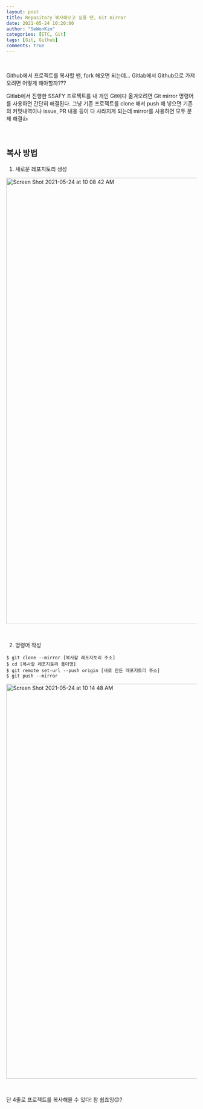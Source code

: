 ```yaml
---
layout: post
title: Repository 복사해오고 싶을 땐, Git mirror
date: 2021-05-24 10:20:00
author: "SeWonKim"
categories: [ETC, Git]
tags: [Git, Github]
comments: true
---
```


&nbsp;

Github에서 프로젝트를 복사할 땐, fork 해오면 되는데... Gitlab에서 Github으로 가져오려면 어떻게 해야할까???


Gitlab에서 진행한 SSAFY 프로젝트를 내 개인 Git에다 옮겨오려면 Git mirror 명령어를 사용하면 간단히 해결된다. 그냥 기존 프로젝트를 clone 해서 push 해 넣으면 기존의 커밋내역이나 issue, PR 내용 등이 다 사라지게 되는데 mirror를 사용하면 모두 문제 해결👍

&nbsp;
&nbsp;

## 복사 방법

1) 새로운 레포지토리 생성

<img width="1178" alt="Screen Shot 2021-05-24 at 10 08 42 AM" src="https://user-images.githubusercontent.com/30452963/119284242-2f44c480-bc7a-11eb-968d-dd3a686c2145.png">

&nbsp;

2) 명령어 작성
   
```shell
$ git clone --mirror [복사할 레포지토리 주소]
$ cd [복사할 레포지토리 폴더명]
$ git remote set-url --push origin [새로 만든 레포지토리 주소]
$ git push --mirror
```

<img width="1042" alt="Screen Shot 2021-05-24 at 10 14 48 AM" src="https://user-images.githubusercontent.com/30452963/119284368-8480d600-bc7a-11eb-85ea-87914e5a89fe.png">

&nbsp;

단 4줄로 프로젝트를 복사해올 수 있다!
참 쉽죠잉😊?

&nbsp;
&nbsp;
